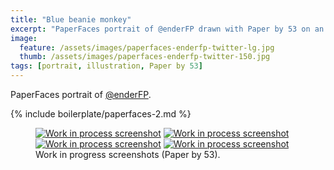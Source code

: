 ```yaml
---
title: "Blue beanie monkey"
excerpt: "PaperFaces portrait of @enderFP drawn with Paper by 53 on an iPad."
image: 
  feature: /assets/images/paperfaces-enderfp-twitter-lg.jpg
  thumb: /assets/images/paperfaces-enderfp-twitter-150.jpg
tags: [portrait, illustration, Paper by 53]
---
```


PaperFaces portrait of <a href="http://twitter.com/enderFP">@enderFP</a>.

{% include boilerplate/paperfaces-2.md %}

<figure class="half">
	<a href="{{ site.url }}/assets/images/paperfaces-enderfp-process-1-lg.jpg"><img src="{{ site.url }}/assets/images/paperfaces-enderfp-process-1-600.jpg" alt="Work in process screenshot"></a>
	<a href="{{ site.url }}/assets/images/paperfaces-enderfp-process-2-lg.jpg"><img src="{{ site.url }}/assets/images/paperfaces-enderfp-process-2-600.jpg" alt="Work in process screenshot"></a>
	<a href="{{ site.url }}/assets/images/paperfaces-enderfp-process-3-lg.jpg"><img src="{{ site.url }}/assets/images/paperfaces-enderfp-process-3-600.jpg" alt="Work in process screenshot"></a>
	<a href="{{ site.url }}/assets/images/paperfaces-enderfp-process-4-lg.jpg"><img src="{{ site.url }}/assets/images/paperfaces-enderfp-process-4-600.jpg" alt="Work in process screenshot"></a>
	<figcaption>Work in progress screenshots (Paper by 53).</figcaption>
</figure>